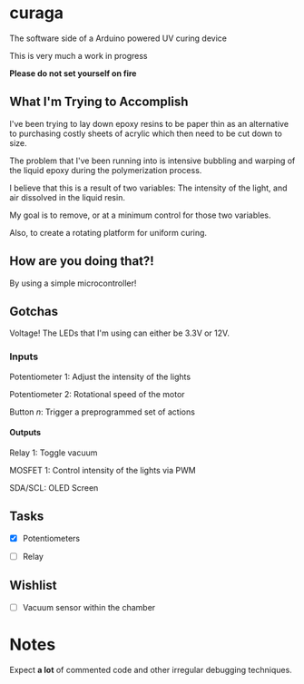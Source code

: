 # curaga
The software side of a Arduino powered UV curing device


This is very much a work in progress

**Please do not set yourself on fire**


## What I'm Trying to Accomplish

I've been trying to lay down epoxy resins to be paper thin as an alternative
to purchasing costly sheets of acrylic which then need to be cut down to size.

The problem that I've been running into is intensive bubbling and warping of 
the liquid epoxy during the polymerization process.

I believe that this is a result of two variables: The intensity of the light,
and air dissolved in the liquid resin.

My goal is to remove, or at a minimum control for those two variables.

Also, to create a rotating platform for uniform curing.

## How are you doing that?!

By using a simple microcontroller!

## Gotchas

Voltage! The LEDs that I'm using can either be 3.3V or 12V. 

### Inputs

Potentiometer 1: Adjust the intensity of the lights

Potentiometer 2: Rotational speed of the motor

Button *n*: Trigger a preprogrammed set of actions

#### Outputs
Relay 1: Toggle vacuum

MOSFET 1: Control intensity of the lights via PWM

SDA/SCL: OLED Screen


## Tasks

- [x] Potentiometers

- [ ] Relay


## Wishlist

- [ ] Vacuum sensor within the chamber


# Notes

Expect **a lot** of commented code and other irregular debugging techniques.

